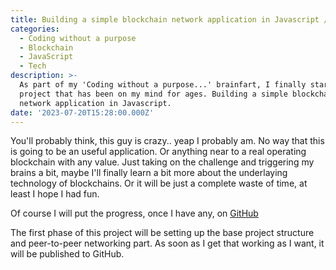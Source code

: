 ```yaml
---
title: Building a simple blockchain network application in Javascript / NodeJS
categories:
  - Coding without a purpose
  - Blockchain
  - JavaScript
  - Tech
description: >-
  As part of my 'Coding without a purpose...' brainfart, I finally started a
  project that has been on my mind for ages. Building a simple blockchain
  network application in Javascript.
date: '2023-07-20T15:28:00.000Z'
---
```


You'll probably think, this guy is crazy.. yeap I probably am. No way that this is going to be an useful application. Or anything near to a real operating blockchain with any value. Just taking on the challenge and triggering my brains a bit, maybe I'll finally learn a bit more about the underlaying technology of blockchains. Or it will be just a complete waste of time, at least I hope I had fun.

Of course I will put the progress, once I have any, on [GitHub](https://github.com/jeroenvanwissen/blockchain-js "GitHub")

The first phase of this project will be setting up the base project structure and peer-to-peer networking part. As soon as I get that working as I want, it will be published to GitHub.
